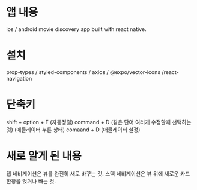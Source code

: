 
# 앱 내용
ios / android movie discovery app built with react native.

# 설치
prop-types / styled-components / axios / @expo/vector-icons /react-navigation

# 단축키
shift + option + F (자동정렬)
command + D (같은 단어 여러개 수정할때 선택하는 것)
(애뮬레이터 누른 상태) comaand + D (애뮬레이터 설정)

# 새로 알게 된 내용
탭 네비게이션은 뷰를 완전히 새로 바꾸는 것.
스택 네비게이션은 뷰 위에 새로운 카드 한장을 얹거나 빼는 것.

